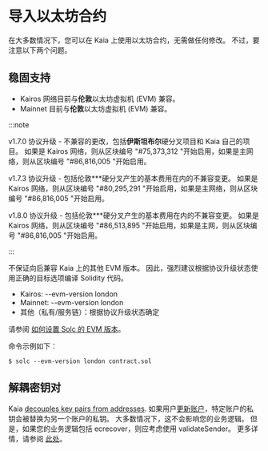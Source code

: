# 导入以太坊合约

在大多数情况下，您可以在 Kaia 上使用以太坊合约，无需做任何修改。
不过，要注意以下两个问题。

## 稳固支持<a id="solidity-support"></a>

- Kairos 网络目前与**伦敦**以太坊虚拟机 (EVM) 兼容。
- Mainnet 目前与**伦敦**以太坊虚拟机 (EVM) 兼容。

:::note

v1.7.0 协议升级 - 不兼容的更改，包括**伊斯坦布尔**硬分叉项目和 Kaia 自己的项目。
如果是 Kairos 网络，则从区块编号 "#75,373,312 "开始启用，如果是主网络，则从区块编号 "#86,816,005 "开始启用。

v1.7.3 协议升级 - 包括伦敦\*\*\*硬分叉产生的基本费用在内的不兼容变更。
如果是 Kairos 网络，则从区块编号 "#80,295,291 "开始启用，如果是主网络，则从区块编号 "#86,816,005 "开始启用。

v1.8.0 协议升级 - 包括伦敦\*\*\*硬分叉产生的基本费用在内的不兼容变更。
如果是 Kairos 网络，则从区块编号 "#86,513,895 "开始启用，如果是主网，则从区块编号 "#86,816,005 "开始启用。

:::

不保证向后兼容 Kaia 上的其他 EVM 版本。
因此，强烈建议根据协议升级状态使用正确的目标选项编译 Solidity 代码。

- Kairos: --evm-version london
- Mainnet: --evm-version london
- 其他（私有/服务链）：根据协议升级状态确定

请参阅 [如何设置 Solc 的 EVM 版本](https://solidity.readthedocs.io/en/latest/using-the-compiler.html#setting-the-evm-version-to-target)。

命令示例如下：

```
$ solc --evm-version london contract.sol
```

## 解耦密钥对<a id="decoupled-key-pairs"></a>

Kaia [decouples key pairs from addresses](../../learn/accounts.md#decoupling-key-pairs-from-addresses). 如果用户[更新账户](../../learn/transactions/basic.md#txtypeaccountupdate)，特定账户的私钥会被替换为另一个账户的私钥。 大多数情况下，这不会影响您的业务逻辑。 但是，如果您的业务逻辑包括 ecrecover，则应考虑使用 validateSender。 更多详情，请参阅 [此处](../../learn/computation/precompiled-contracts.md)。

